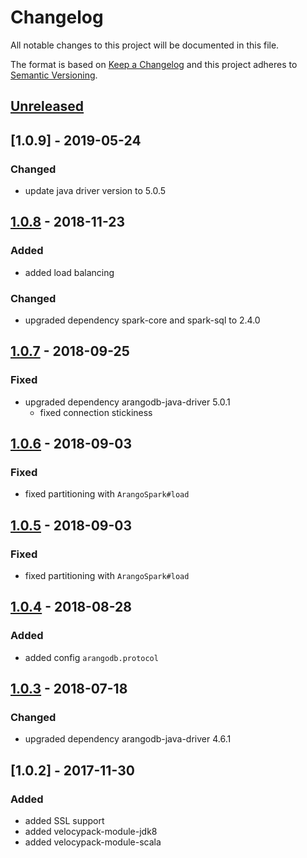 # Changelog

All notable changes to this project will be documented in this file.

The format is based on [Keep a Changelog](http://keepachangelog.com/en/1.0.0/) and this project adheres to [Semantic Versioning](http://semver.org/spec/v2.0.0.html).

## [Unreleased]

## [1.0.9] - 2019-05-24

### Changed
- update java driver version to 5.0.5


## [1.0.8] - 2018-11-23

### Added
- added load balancing

### Changed
- upgraded dependency spark-core and spark-sql to 2.4.0

## [1.0.7] - 2018-09-25

### Fixed

- upgraded dependency arangodb-java-driver 5.0.1
  - fixed connection stickiness

## [1.0.6] - 2018-09-03

### Fixed

- fixed partitioning with `ArangoSpark#load`

## [1.0.5] - 2018-09-03

### Fixed

- fixed partitioning with `ArangoSpark#load`

## [1.0.4] - 2018-08-28

### Added

- added config `arangodb.protocol`

## [1.0.3] - 2018-07-18

### Changed

- upgraded dependency arangodb-java-driver 4.6.1

## [1.0.2] - 2017-11-30

### Added

- added SSL support
- added velocypack-module-jdk8
- added velocypack-module-scala

[unreleased]: https://github.com/arangodb/arangodb-spark-connector/compare/1.0.8...HEAD
[1.0.8]: https://github.com/arangodb/arangodb-spark-connector/compare/1.0.7...1.0.8
[1.0.7]: https://github.com/arangodb/arangodb-spark-connector/compare/1.0.6...1.0.7
[1.0.6]: https://github.com/arangodb/arangodb-spark-connector/compare/1.0.5...1.0.6
[1.0.5]: https://github.com/arangodb/arangodb-spark-connector/compare/1.0.4...1.0.5
[1.0.4]: https://github.com/arangodb/arangodb-spark-connector/compare/1.0.3...1.0.4
[1.0.3]: https://github.com/arangodb/arangodb-spark-connector/compare/1.0.2...1.0.3
